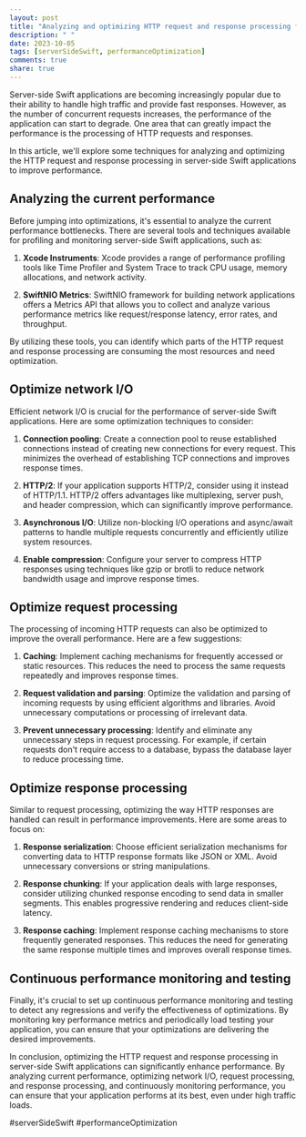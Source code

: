 ```yaml
---
layout: post
title: "Analyzing and optimizing HTTP request and response processing for improved performance in server-side Swift applications"
description: " "
date: 2023-10-05
tags: [serverSideSwift, performanceOptimization]
comments: true
share: true
---
```


Server-side Swift applications are becoming increasingly popular due to their ability to handle high traffic and provide fast responses. However, as the number of concurrent requests increases, the performance of the application can start to degrade. One area that can greatly impact the performance is the processing of HTTP requests and responses.

In this article, we'll explore some techniques for analyzing and optimizing the HTTP request and response processing in server-side Swift applications to improve performance.

## Analyzing the current performance

Before jumping into optimizations, it's essential to analyze the current performance bottlenecks. There are several tools and techniques available for profiling and monitoring server-side Swift applications, such as:

1. **Xcode Instruments**: Xcode provides a range of performance profiling tools like Time Profiler and System Trace to track CPU usage, memory allocations, and network activity.

2. **SwiftNIO Metrics**: SwiftNIO framework for building network applications offers a Metrics API that allows you to collect and analyze various performance metrics like request/response latency, error rates, and throughput.

By utilizing these tools, you can identify which parts of the HTTP request and response processing are consuming the most resources and need optimization.

## Optimize network I/O

Efficient network I/O is crucial for the performance of server-side Swift applications. Here are some optimization techniques to consider:

1. **Connection pooling**: Create a connection pool to reuse established connections instead of creating new connections for every request. This minimizes the overhead of establishing TCP connections and improves response times.

2. **HTTP/2**: If your application supports HTTP/2, consider using it instead of HTTP/1.1. HTTP/2 offers advantages like multiplexing, server push, and header compression, which can significantly improve performance.

3. **Asynchronous I/O**: Utilize non-blocking I/O operations and async/await patterns to handle multiple requests concurrently and efficiently utilize system resources.

4. **Enable compression**: Configure your server to compress HTTP responses using techniques like gzip or brotli to reduce network bandwidth usage and improve response times.

## Optimize request processing

The processing of incoming HTTP requests can also be optimized to improve the overall performance. Here are a few suggestions:

1. **Caching**: Implement caching mechanisms for frequently accessed or static resources. This reduces the need to process the same requests repeatedly and improves response times.

2. **Request validation and parsing**: Optimize the validation and parsing of incoming requests by using efficient algorithms and libraries. Avoid unnecessary computations or processing of irrelevant data.

3. **Prevent unnecessary processing**: Identify and eliminate any unnecessary steps in request processing. For example, if certain requests don't require access to a database, bypass the database layer to reduce processing time.

## Optimize response processing

Similar to request processing, optimizing the way HTTP responses are handled can result in performance improvements. Here are some areas to focus on:

1. **Response serialization**: Choose efficient serialization mechanisms for converting data to HTTP response formats like JSON or XML. Avoid unnecessary conversions or string manipulations.

2. **Response chunking**: If your application deals with large responses, consider utilizing chunked response encoding to send data in smaller segments. This enables progressive rendering and reduces client-side latency.

3. **Response caching**: Implement response caching mechanisms to store frequently generated responses. This reduces the need for generating the same response multiple times and improves overall response times.

## Continuous performance monitoring and testing

Finally, it's crucial to set up continuous performance monitoring and testing to detect any regressions and verify the effectiveness of optimizations. By monitoring key performance metrics and periodically load testing your application, you can ensure that your optimizations are delivering the desired improvements.

In conclusion, optimizing the HTTP request and response processing in server-side Swift applications can significantly enhance performance. By analyzing current performance, optimizing network I/O, request processing, and response processing, and continuously monitoring performance, you can ensure that your application performs at its best, even under high traffic loads.

#serverSideSwift #performanceOptimization